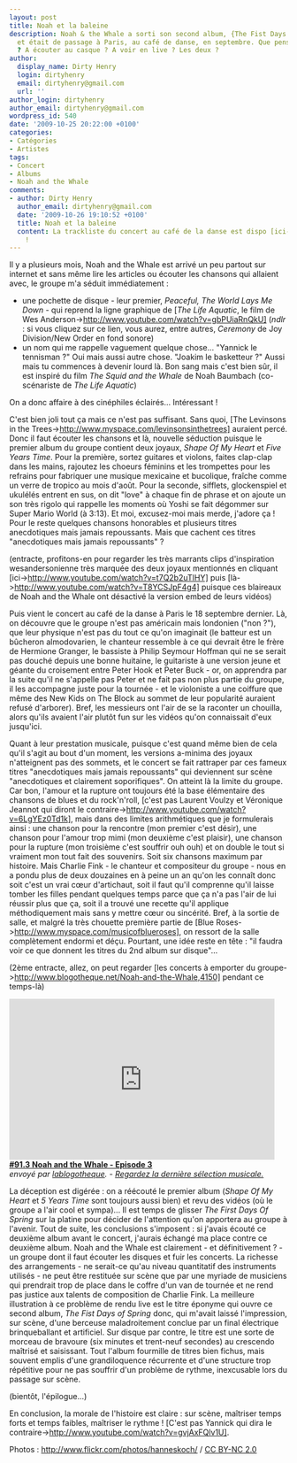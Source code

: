 ```yaml
---
layout: post
title: Noah et la baleine
description: Noah & the Whale a sorti son second album, {The Fist Days of Spring}
  et était de passage à Paris, au café de danse, en septembre. Que penser de ce groupe
  ? A écouter au casque ? A voir en live ? Les deux ?
author:
  display_name: Dirty Henry
  login: dirtyhenry
  email: dirtyhenry@gmail.com
  url: ''
author_login: dirtyhenry
author_email: dirtyhenry@gmail.com
wordpress_id: 540
date: '2009-10-25 20:22:00 +0100'
categories:
- Catégories
- Artistes
tags:
- Concert
- Albums
- Noah and the Whale
comments:
- author: Dirty Henry
  author_email: dirtyhenry@gmail.com
  date: '2009-10-26 19:10:52 +0100'
  title: Noah et la baleine
  content: La trackliste du concert au café de la danse est dispo [ici->http://meinzuhausemeinblog.blogspot.com/2009/09/noah-whale-paris-180909.html]
    !
---
```

Il y a plusieurs mois, Noah and the Whale est arrivé un peu partout sur internet et sans même lire les articles ou écouter les chansons qui allaient avec, le groupe m'a séduit immédiatement :
- une pochette de disque - leur premier, *Peaceful, The World Lays Me Down* - qui reprend la ligne graphique de [*The Life Aquatic*, le film de Wes Anderson->http://www.youtube.com/watch?v=gbPUiaRnQkU] (*ndlr* : si vous cliquez sur ce lien, vous aurez, entre autres, *Ceremony* de Joy Division/New Order en fond sonore)
- un nom qui me rappelle vaguement quelque chose... "Yannick le tennisman ?" Oui mais aussi autre chose. "Joakim le basketteur ?" Aussi mais tu commences à devenir lourd là. Bon sang mais c'est bien sûr, il est inspiré du film *The Squid and the Whale* de Noah Baumbach (co-scénariste de *The Life Aquatic*)

On a donc affaire à des cinéphiles éclairés... Intéressant !

C'est bien joli tout ça mais ce n'est pas suffisant. Sans quoi, [The Levinsons in the Trees->http://www.myspace.com/levinsonsinthetrees] auraient percé. Donc il faut écouter les chansons et là, nouvelle séduction puisque le premier album du groupe contient deux joyaux, *Shape Of My Heart* et *Five Years Time*.
Pour la première, sortez guitares et violons, faites clap-clap dans les mains, rajoutez les choeurs féminins et les trompettes pour les refrains pour fabriquer une musique mexicaine et bucolique, fraîche comme un verre de tropico au mois d'août.
Pour la seconde, sifflets, glockenspiel et ukulélés entrent en sus, on dit "love" à chaque fin de phrase et on ajoute un son très rigolo qui rappelle les moments où Yoshi se fait dégommer sur Super Mario World (à 3:13). Et moi, excusez-moi mais merde, j'adore ça ! Pour le reste quelques chansons honorables et plusieurs titres anecdotiques mais jamais repoussants. 
Mais que cachent ces titres "anecdotiques mais jamais repoussants" ?

(entracte, profitons-en pour regarder les très marrants clips d'inspiration wesandersonienne très marquée des deux joyaux mentionnés en cliquant [ici->http://www.youtube.com/watch?v=t7Q2b2uTlHY] puis [là->http://www.youtube.com/watch?v=T8YCSJpF4g4] puisque ces blaireaux de Noah and the Whale ont désactivé la version embed de leurs vidéos)

<img339>

Puis vient le concert au café de la danse à Paris le 18 septembre dernier. Là, on découvre que le groupe n'est pas américain mais londonien ("non ?"), que leur physique n'est pas du tout ce qu'on imaginait (le batteur est un bûcheron almodovarien, le chanteur ressemble à ce qui devrait être le frère de Hermione Granger, le bassiste à Philip Seymour Hoffman qui ne se serait pas douché depuis une bonne huitaine, le guitariste à une version jeune et géante du croisement entre Peter Hook et Peter Buck - or, on apprendra par la suite qu'il ne s'appelle pas Peter et ne fait pas non plus partie du groupe, il les accompagne juste pour la tournée - et le violoniste a une coiffure que même des New Kids on The Block au sommet de leur popularité auraient refusé d'arborer). Bref, les messieurs ont l'air de se la raconter un chouilla, alors qu'ils avaient l'air plutôt fun sur les vidéos qu'on connaissait d'eux jusqu'ici.

Quant à leur prestation musicale, puisque c'est quand même bien de cela qu'il s'agit au bout d'un moment, les versions a-minima des joyaux n'atteignent pas des sommets, et le concert se fait rattraper par ces fameux titres "anecdotiques mais jamais repoussants" qui deviennent sur scène "anecdotiques et clairement soporifiques". On atteint là la limite du groupe. 
Car bon, l'amour et la rupture ont toujours été la base élémentaire des chansons de blues et du rock'n'roll, [c'est pas Laurent Voulzy et Véronique Jeannot qui diront le contraire->http://www.youtube.com/watch?v=6LgYEz0Td1k], mais dans des limites arithmétiques que je formulerais ainsi : une chanson pour la rencontre (mon premier c'est désir), une chanson pour l'amour trop mimi (mon deuxième c'est plaisir), une chanson pour la rupture (mon troisième c'est souffrir ouh ouh) et on double le tout si vraiment mon tout fait des souvenirs. Soit six chansons maximum par histoire. Mais Charlie Fink - le chanteur et compositeur du groupe - nous en a pondu plus de deux douzaines en à peine un an qu'on les connaît donc soit c'est un vrai cœur d'artichaut, soit il faut qu'il comprenne qu'il laisse tomber les filles pendant quelques temps parce que ça n'a pas l'air de lui réussir plus que ça, soit il a trouvé une recette qu'il applique méthodiquement mais sans y mettre cœur ou sincérité. 
Bref, à la sortie de salle, et malgré la très chouette première partie de [Blue Roses->http://www.myspace.com/musicofblueroses], on ressort de la salle complètement endormi et déçu.
Pourtant, une idée reste en tête : "il faudra voir ce que donnent les titres du 2nd album sur disque"...

(2ème entracte, allez, on peut regarder [les concerts à emporter du groupe->http://www.blogotheque.net/Noah-and-the-Whale,4150] pendant ce temps-là)

<div><object width="480" height="291"><param name="movie" value="http://www.dailymotion.com/swf/x5baf2"></param><param name="allowFullScreen" value="true"></param><param name="allowScriptAccess" value="always"></param><embed src="http://www.dailymotion.com/swf/x5baf2" type="application/x-shockwave-flash" width="480" height="291" allowfullscreen="true" allowscriptaccess="always"></object><br /><b><a href="http://www.dailymotion.com/video/x5baf2_913-noah-and-the-whale-episode-3_music">#91.3 Noah and the Whale - Episode 3</a></b><br /><i>envoy&eacute; par <a href="http://www.dailymotion.com/lablogotheque">lablogotheque</a>. - <a href="http://www.dailymotion.com/fr/channel/music">Regardez la dernière sélection musicale.</a></i></div>


La déception est digérée : on a réécouté le premier album (*Shape Of My Heart* et *5 Years Time* sont toujours aussi bien) et revu des vidéos (où le groupe a l'air cool et sympa)... Il est temps de glisser *The First Days Of Spring* sur la platine pour décider de l'attention qu'on apportera au groupe à l'avenir. 
Tout de suite, les conclusions s'imposent : si j'avais écouté ce deuxième album avant le concert, j'aurais échangé ma place contre ce deuxième album. Noah and the Whale est clairement - et définitivement ? - un groupe dont il faut écouter les disques et fuir les concerts. La richesse des arrangements - ne serait-ce qu'au niveau quantitatif des instruments utilisés - ne peut être restituée sur scène que par une myriade de musiciens qui prendrait trop de place dans le coffre d'un van de tournée et ne rend pas justice aux talents de composition de Charlie Fink. La meilleure illustration à ce problème de rendu live est le titre éponyme qui ouvre ce second album, *The Fist Days of Spring* donc, qui m'avait laissé l'impression, sur scène, d'une berceuse maladroitement conclue par un final électrique brinqueballant et artificiel. Sur disque par contre, le titre est une sorte de morceau de bravoure (six minutes et trent-neuf secondes) au crescendo maîtrisé et saisissant. Tout l'album fourmille de titres bien fichus, mais souvent emplis d'une grandiloquence récurrente et d'une structure trop répétitive pour ne pas souffrir d'un problème de rythme, inexcusable lors du passage sur scène. 

(bientôt, l'épilogue...)

En conclusion, la morale de l'histoire est claire : sur scène, maîtriser temps forts et temps faibles, maîtriser le rythme ! [C'est pas Yannick qui dira le contraire->http://www.youtube.com/watch?v=gvjAxFQlv1U].

<div xmlns:cc="http://creativecommons.org/ns#" about="http://www.flickr.com/photos/hanneskoch/3928735406/">Photos : <a rel="cc:attributionURL" href="http://www.flickr.com/photos/hanneskoch/">http://www.flickr.com/photos/hanneskoch/</a> / <a rel="license" href="http://creativecommons.org/licenses/by-nc/2.0/">CC BY-NC 2.0</a></div>
